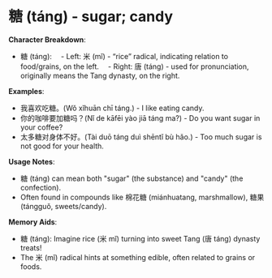 # **糖 (táng) - sugar; candy**

**Character Breakdown**:  
- 糖 (táng):
 - Left: 米 (mǐ) - “rice” radical, indicating relation to food/grains, on the left.
 - Right: 唐 (táng) - used for pronunciation, originally means the Tang dynasty, on the right.

**Examples**:  
- 我喜欢吃糖。(Wǒ xǐhuān chī táng.) - I like eating candy.  
- 你的咖啡要加糖吗？(Nǐ de kāfēi yào jiā táng ma?) - Do you want sugar in your coffee?  
- 太多糖对身体不好。(Tài duō táng duì shēntǐ bù hǎo.) - Too much sugar is not good for your health.

**Usage Notes**:  
- 糖 (táng) can mean both "sugar" (the substance) and "candy" (the confection).  
- Often found in compounds like 棉花糖 (miánhuatang, marshmallow), 糖果 (tángguǒ, sweets/candy).

**Memory Aids**:  
- 糖 (táng): Imagine rice (米 mǐ) turning into sweet Tang (唐 táng) dynasty treats!  
- The 米 (mǐ) radical hints at something edible, often related to grains or foods.